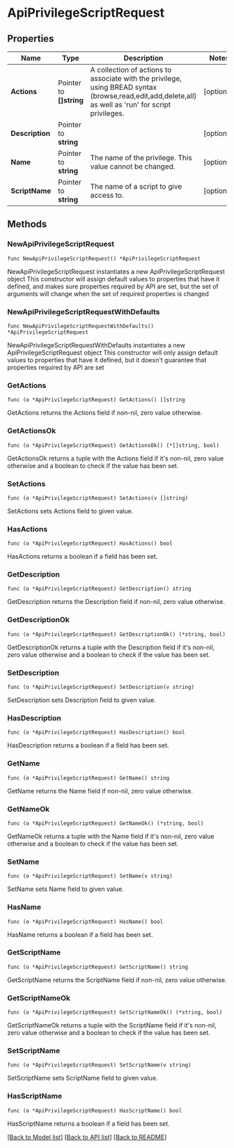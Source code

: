 # ApiPrivilegeScriptRequest

## Properties

Name | Type | Description | Notes
------------ | ------------- | ------------- | -------------
**Actions** | Pointer to **[]string** | A collection of actions to associate with the privilege, using BREAD syntax (browse,read,edit,add,delete,all) as well as &#39;run&#39; for script privileges. | [optional] 
**Description** | Pointer to **string** |  | [optional] 
**Name** | Pointer to **string** | The name of the privilege.  This value cannot be changed. | [optional] 
**ScriptName** | Pointer to **string** | The name of a script to give access to. | [optional] 

## Methods

### NewApiPrivilegeScriptRequest

`func NewApiPrivilegeScriptRequest() *ApiPrivilegeScriptRequest`

NewApiPrivilegeScriptRequest instantiates a new ApiPrivilegeScriptRequest object
This constructor will assign default values to properties that have it defined,
and makes sure properties required by API are set, but the set of arguments
will change when the set of required properties is changed

### NewApiPrivilegeScriptRequestWithDefaults

`func NewApiPrivilegeScriptRequestWithDefaults() *ApiPrivilegeScriptRequest`

NewApiPrivilegeScriptRequestWithDefaults instantiates a new ApiPrivilegeScriptRequest object
This constructor will only assign default values to properties that have it defined,
but it doesn't guarantee that properties required by API are set

### GetActions

`func (o *ApiPrivilegeScriptRequest) GetActions() []string`

GetActions returns the Actions field if non-nil, zero value otherwise.

### GetActionsOk

`func (o *ApiPrivilegeScriptRequest) GetActionsOk() (*[]string, bool)`

GetActionsOk returns a tuple with the Actions field if it's non-nil, zero value otherwise
and a boolean to check if the value has been set.

### SetActions

`func (o *ApiPrivilegeScriptRequest) SetActions(v []string)`

SetActions sets Actions field to given value.

### HasActions

`func (o *ApiPrivilegeScriptRequest) HasActions() bool`

HasActions returns a boolean if a field has been set.

### GetDescription

`func (o *ApiPrivilegeScriptRequest) GetDescription() string`

GetDescription returns the Description field if non-nil, zero value otherwise.

### GetDescriptionOk

`func (o *ApiPrivilegeScriptRequest) GetDescriptionOk() (*string, bool)`

GetDescriptionOk returns a tuple with the Description field if it's non-nil, zero value otherwise
and a boolean to check if the value has been set.

### SetDescription

`func (o *ApiPrivilegeScriptRequest) SetDescription(v string)`

SetDescription sets Description field to given value.

### HasDescription

`func (o *ApiPrivilegeScriptRequest) HasDescription() bool`

HasDescription returns a boolean if a field has been set.

### GetName

`func (o *ApiPrivilegeScriptRequest) GetName() string`

GetName returns the Name field if non-nil, zero value otherwise.

### GetNameOk

`func (o *ApiPrivilegeScriptRequest) GetNameOk() (*string, bool)`

GetNameOk returns a tuple with the Name field if it's non-nil, zero value otherwise
and a boolean to check if the value has been set.

### SetName

`func (o *ApiPrivilegeScriptRequest) SetName(v string)`

SetName sets Name field to given value.

### HasName

`func (o *ApiPrivilegeScriptRequest) HasName() bool`

HasName returns a boolean if a field has been set.

### GetScriptName

`func (o *ApiPrivilegeScriptRequest) GetScriptName() string`

GetScriptName returns the ScriptName field if non-nil, zero value otherwise.

### GetScriptNameOk

`func (o *ApiPrivilegeScriptRequest) GetScriptNameOk() (*string, bool)`

GetScriptNameOk returns a tuple with the ScriptName field if it's non-nil, zero value otherwise
and a boolean to check if the value has been set.

### SetScriptName

`func (o *ApiPrivilegeScriptRequest) SetScriptName(v string)`

SetScriptName sets ScriptName field to given value.

### HasScriptName

`func (o *ApiPrivilegeScriptRequest) HasScriptName() bool`

HasScriptName returns a boolean if a field has been set.


[[Back to Model list]](../README.md#documentation-for-models) [[Back to API list]](../README.md#documentation-for-api-endpoints) [[Back to README]](../README.md)


